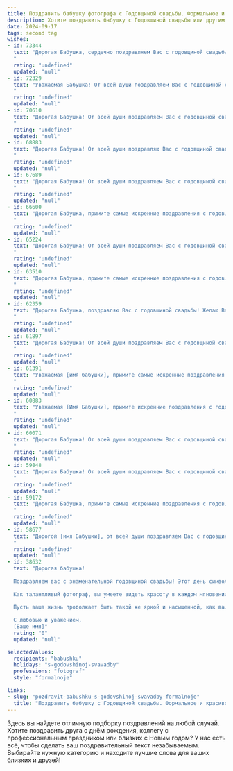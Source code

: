 ```yaml
---
title: Поздравить бабушку фотографа с Годовщиной свадьбы. Формальное и красивое
description: Хотите поздравить бабушку с Годовщиной свадьбы или другим праздником? Наш ИИ создаст незабываемое поздравление, а вы обязательно выделитесь среди других.  
date: 2024-09-17
tags: second tag
wishes:
- id: 73344
  text: "Дорогая Бабушка, сердечно поздравляем Вас с годовщиной свадьбы! Желаем Вам долгих лет счастливой совместной жизни, наполненных любовью, теплом и гармонией. Пусть Ваша семейная история продолжает писаться яркими и светлыми страницами, а каждая фотография станет ценным напоминанием о Вашей любви и верности.
  "
  rating: "undefined"
  updated: "null"
- id: 72329
  text: "Уважаемая Бабушка! От всей души поздравляем Вас с годовщиной свадьбы! Пусть Ваш жизненный путь, пронизанный любовью и счастьем,  остается таким же ярким и вдохновляющим, как ваши прекрасные фотографии.
  "
  rating: "undefined"
  updated: "null"
- id: 70610
  text: "Дорогая Бабушка! От всей души поздравляем Вас с годовщиной свадьбы! Пусть эта важная дата напоминает Вам о долгих годах любви, верности и семейного счастья.  Желаем Вам крепкого здоровья, неиссякаемой энергии и чтобы каждый день был наполнен радостью и теплом. Пусть Ваш творческий талант фотографа продолжает дарить миру красоту и вдохновение!
  "
  rating: "undefined"
  updated: "null"
- id: 68883
  text: "Дорогая Бабушка! От всей души поздравляю Вас с годовщиной свадьбы! Желаю, чтобы ваша любовь, как ваша прекрасная фото-история, оставалась яркой и полной счастливых моментов долгие-долгие годы!
  "
  rating: "undefined"
  updated: "null"
- id: 67689
  text: "Дорогая Бабушка! От всей души поздравляем Вас с годовщиной свадьбы! Пусть ваша любовь, столь же яркая и вдохновляющая, как снимки, которые Вы создавали на протяжении долгих лет,  будет неисчерпаемым источником радости, счастья и тепла на долгие годы!
  "
  rating: "undefined"
  updated: "null"
- id: 66600
  text: "Дорогая Бабушка, примите самые искренние поздравления с годовщиной свадьбы! Пусть ваша любовь, подобно прекрасным фотографиям, которые вы создавали на протяжении многих лет, остаётся яркой и живой, а семейное счастье будет неисчерпаемым источником вдохновения и радости!
  "
  rating: "undefined"
  updated: "null"
- id: 65224
  text: "Дорогая Бабушка! От всей души поздравляем Вас с годовщиной свадьбы! Желаем Вам крепкого здоровья, семейного благополучия и долгих лет счастливой жизни, полной любви и взаимопонимания. Пусть Ваши фотографии, запечатленные Вами на протяжении многих лет, всегда напоминают о счастливых моментах и ярких событиях Вашей жизни.
  "
  rating: "undefined"
  updated: "null"
- id: 63510
  text: "Дорогая Бабушка, примите самые искренние поздравления с годовщиной свадьбы! Желаем вам долгих лет совместной жизни, наполненных любовью, счастьем и взаимным уважением. Пусть ваша фотография, как и ваша история любви, всегда будет яркой и наполненной теплыми чувствами!
  "
  rating: "undefined"
  updated: "null"
- id: 62359
  text: "Дорогая Бабушка, поздравляю Вас с годовщиной свадьбы! Желаю Вам долгих лет совместной жизни, наполненной любовью, счастьем и гармонией. Пусть Ваши фотографии, запечатленные Вами за годы жизни, по-прежнему светят теплыми воспоминаниями!
  "
  rating: "undefined"
  updated: "null"
- id: 61897
  text: "Дорогая Бабушка! От всей души поздравляем Вас с годовщиной свадьбы! Желаем Вам крепкого здоровья, семейного счастья, любви и благополучия. Пусть  фотографии, которые Вы создавали на протяжении долгих лет, всегда напоминают Вам о счастливых моментах и ярких событиях Вашей жизни.
  "
  rating: "undefined"
  updated: "null"
- id: 61391
  text: "Уважаемая [имя бабушки], примите самые искренние поздравления с годовщиной вашей свадьбы! Желаем вам, чтобы годы, проведённые вместе, были полны любви, счастья и семейного тепла. Пусть ваши сердца всегда бьются в унисон, а жизнь изобилует яркими моментами, которые вы с удовольствием будете запечатлевать на своих фотографиях.
  "
  rating: "undefined"
  updated: "null"
- id: 60883
  text: "Уважаемая [Имя Бабушки], примите искренние поздравления с годовщиной свадьбы! Желаем Вам и Вашему супругу крепкого здоровья, семейного благополучия и долгих лет счастья! Пусть ваши снимки, запечатленные объективом фотографа, всегда напоминают о любви и верности, дарованной Вам судьбой.
  "
  rating: "undefined"
  updated: "null"
- id: 60071
  text: "Дорогая Бабушка! От всей души поздравляем Вас с годовщиной свадьбы! Желаем Вам долгих лет счастливой семейной жизни, наполненных любовью, заботой и радостью. Пусть Ваш жизненный путь, как и Ваша фотокарьера, будет ярким, красочным и полным прекрасных моментов!
  "
  rating: "undefined"
  updated: "null"
- id: 59848
  text: "Дорогая Бабушка! От всей души поздравляем Вас с годовщиной свадьбы! Желаем Вам крепкого здоровья, семейного благополучия и чтобы ваши фотоальбомы всегда пестрили счастливыми моментами.
  "
  rating: "undefined"
  updated: "null"
- id: 59172
  text: "Дорогая Бабушка, примите самые искренние поздравления с годовщиной свадьбы! Желаю вам крепкого здоровья, безграничного счастья и долгих лет, полных любви и взаимопонимания. Пусть ваша семейная фотогалерея пополняется новыми прекрасными снимками, запечатлевающими ваши радостные моменты.
  "
  rating: "undefined"
  updated: "null"
- id: 58677
  text: "Дорогой [имя Бабушки], от всей души поздравляем Вас с годовщиной свадьбы! Желаем Вам, как и в день вашей свадьбы,  радости, любви и благополучия! Пусть Ваша семейная фотогалерея пополняется новыми яркими снимками, полными счастья и тепла.
  "
  rating: "undefined"
  updated: "null"
- id: 38632
  text: "Дорогая бабушка!
  
  Поздравляем вас с знаменательной годовщиной свадьбы! Этот день символизирует не только годы, наполненные нежностью и заботой друг о друге, но и историю вашей любви, запечатлённую в сердцах всех ваших близких и родных.
  
  Как талантливый фотограф, вы умеете видеть красоту в каждом мгновении, и ваша жизнь, как изумительная фотография, наполнена яркими кадрами счастья, уюта и тепла. Благодаря вашему мастерству и любви к искусству, вы навсегда запечатлели в нашей памяти самые счастливые моменты.
  
  Пусть ваша жизнь продолжает быть такой же яркой и насыщенной, как ваши фотографии. Желаем вам здоровья, счастья и ещё много лет совместного пути, полного интересных и незабываемых моментов!
  
  С любовью и уважением,
  [Ваше имя]"
  rating: "0"
  updated: "null"

selectedValues:
  recipients: "babushku"
  holidays: "s-godovshinoj-svavadby"
  professions: "fotograf"
  style: "formalnoje"

links:
- slug: "pozdravit-babushku-s-godovshinoj-svavadby-formalnoje"
  title: "Поздравить бабушку с Годовщиной свадьбы. Формальное и красивое"
---
```


Здесь вы найдете отличную подборку поздравлений на любой случай. 
Хотите поздравить друга с днём рождения, коллегу с профессиональным праздником или близких с Новым годом? У нас есть всё, чтобы сделать ваш поздравительный текст незабываемым. Выбирайте нужную категорию и находите лучшие слова для ваших близких и друзей!
